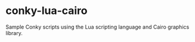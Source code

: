 # conky-lua-cairo
Sample Conky scripts using the Lua scripting language and Cairo graphics library.
